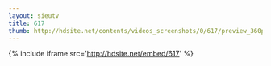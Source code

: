 ```yaml
---
layout: sieutv
title: 617
thumb: http://hdsite.net/contents/videos_screenshots/0/617/preview_360p.mp4.jpg
---
```

{% include iframe src='http://hdsite.net/embed/617' %}
 
